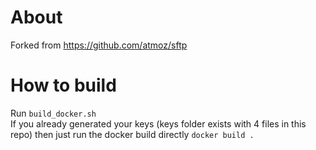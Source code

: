 # About
Forked from https://github.com/atmoz/sftp
  
# How to build
Run `build_docker.sh`  
If you already generated your keys (keys folder exists with 4 files in this repo) then just run the docker build directly `docker build .`